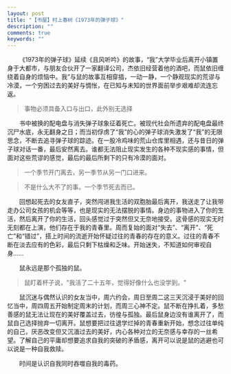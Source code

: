 ```yaml
---
layout: post
title: "【书屋】村上春树《1973年的弹子球》"
description: ""
comments: true
keywords: ""
---
```


&emsp;&emsp;《1973年的弹子球》延续《且风听吟》的故事，“我”大学毕业后离开小镇置身于大都市，与朋友合伙开了一家翻译公司，杰依旧经营着他的酒吧，而鼠依旧缠绕着自身的烦恼中。我”与鼠的故事互相穿插，一动一静，一个静观现实的荒谬与冷漠，一个穷困过去的美好与惆怅，在已知与未知的世界面前举步艰难却流连忘返。

> 事物必须具备入口与出口，此外别无选择

&emsp;&emsp;书中被换的配电盘与消失弹子球象征着死亡。被现代社会所遗弃的配电盘最终沉尸水底，永无翻身之日；而当初俘虏了“我”的心的弹子球消失激发了“我”的无限思念，不断去追寻弹子球的踪迹。在一股冷鸡味的荒山仓库里相遇，还与昔日的弹子球对话一番，最后安然离去。谁都无法阻止现实发生的各种不现实感的事情，但面对这些荒谬的感觉，最后的最后所剩下的只有冷漠的面对。

> 一个季节开门离去，另一季节从另一门口进来。

> 不是什么大不了的事。一个季节死去而已。

&emsp;&emsp;回想起死去的女友直子，突然闯进我生活的双胞胎最后离开，我送走了让我带走办公司女孩的机会等等，也是现实的无法摆脱的事情。身边的事物进入了你的生活，然后离开了你的生活，回头感觉过于突然但又无奈地接受。这骨感的现实无时无刻都在上演，他们存在于我的青春里。周而复始的面对“失去”、“离开”、“死亡”和“错过”，搭上时间的流逝开始怀疑过往的青春的存在的意义。过往的青春不断在淡去应有的色彩，最后只剩下枯燥和乏味。开始迷失，不知道如何审视自身......

&emsp;&emsp;鼠永远是那个孤独的鼠。

> 鼠盯着杯子说，"我活了二十五年，觉得好像什么也没学到。"

&emsp;&emsp;鼠沉迷与偶然认识的女友当中，周六约会，周日至周二这三天沉浸于美好的回忆当中，周四周五开始制定周末的计划，而周三心神不定。鼠不断在挣扎着，多愁善感的鼠无法让现在的美好覆盖过去，彷徨与孤独。最后鼠身边没有谁离开了，而鼠自己选择抛弃一切离开。鼠想要把过往退学烂掉的青春重新开始，想念过往单纯的自己，厌恶改变但又沉湎过去的美好，内心各种对立的无奈感与幸存的一丝希望。了解自己的平庸却想要追求自我的突破的矛盾感，离开可以说是鼠的逃避也可以说是一种自我救赎。

&emsp;&emsp;时间是认识自我同时吞噬自我的毒药。
